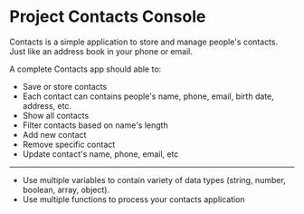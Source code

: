 # Project Contacts Console

Contacts is a simple application to store and manage people's contacts. Just like an address book in your phone or email.

A complete Contacts app should able to:

- Save or store contacts
- Each contact can contains people's name, phone, email, birth date, address, etc.
- Show all contacts
- Filter contacts based on name's length
- Add new contact
- Remove specific contact
- Update contact's name, phone, email, etc

---

- Use multiple variables to contain variety of data types (string, number, boolean, array, object).
- Use multiple functions to process your contacts application
